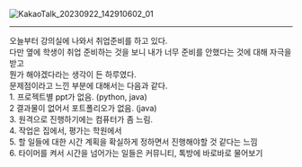 ![KakaoTalk_20230922_142910602_01](https://github.com/RosePaku/daily_jiin/assets/116789785/345d451c-8e0c-40f2-aea9-3ca0914e6d71)
<hr>
오늘부터 강의실에 나와서 취업준비를 하고 있다. </br>
다만 옆에 학생이 취업 준비하는 것을 보니 내가 너무 준비를 안했다는 것에 대해 자극을 받고 </br>
뭔가 해야겠다라는 생각이 든 하루였다. </br>
문제점이라고 느낀 부분에 대해서는 다음과 같다. </br>
1. 프로젝트별 ppt가 없음. (python, java) </br>
2  결과물이 없어서 포트폴리오가 없음. (java) </br>
3. 원격으로 진행하기에는 컴퓨터가 좀 느림. </br>
4. 작업은 집에서, 평가는 학원에서 </br>
5. 할 일들에 대한 시간 계획을 확실하게 정하면서 진행해야할 것 같다는 느낌 </br>
6. 타이머를 켜서 시간을 넘어가는 일들은 커뮤니티, 톡방에 바로바로 물어보기 </br>




